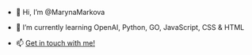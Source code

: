 - 👋 Hi, I’m @MarynaMarkova

- 🌱 I’m currently learning OpenAI, Python, GO, JavaScript, CSS & HTML

- 📫 [Get in touch with me!](https://www.linkedin.com/in/maryna-markova/)

<!---
MarynaMarkova/MarynaMarkova is a ✨ special ✨ repository because its `README.md` (this file) appears on your GitHub profile.
You can click the Preview link to take a look at your changes.
--->
